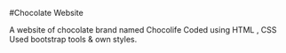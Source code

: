 #Chocolate Website

A website of chocolate brand named Chocolife
Coded using HTML , CSS 
Used bootstrap tools & own styles.
